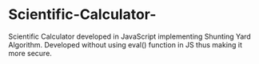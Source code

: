 # Scientific-Calculator-
Scientific Calculator developed in JavaScript implementing Shunting Yard Algorithm. Developed without using eval() function in JS thus making it more secure.
